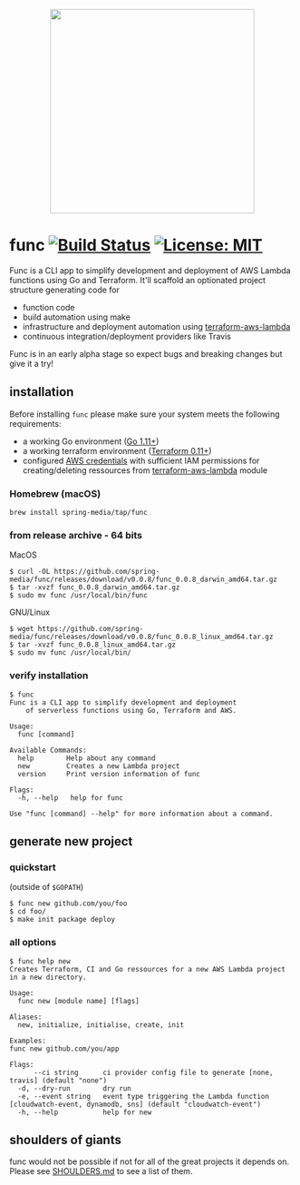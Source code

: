 <p align="center"><img src="https://github.com/spring-media/func/blob/master/logo.png" width="360"></p>

# func [![Build Status](https://travis-ci.com/spring-media/func.svg?token=ErJ9PSqPoBz3w7BYQzzq&branch=master)](https://travis-ci.com/spring-media/func) [![License: MIT](https://img.shields.io/badge/License-MIT-yellow.svg)](https://opensource.org/licenses/MIT)

Func is a CLI app to simplify development and deployment of AWS Lambda functions using Go and Terraform. It'll scaffold an optionated project structure generating code for

- function code
- build automation using make
- infrastructure and deployment automation using [terraform-aws-lambda](https://github.com/spring-media/terraform-aws-lambda)
- continuous integration/deployment providers like Travis

Func is in an early alpha stage so expect bugs and breaking changes but give it a try!

## installation

Before installing `func` please make sure your system meets the following requirements:

- a working Go environment ([Go 1.11+](https://golang.org/))
- a working terraform environment ([Terraform 0.11+](https://www.terraform.io/downloads.html))
- configured [AWS credentials](https://docs.aws.amazon.com/cli/latest/userguide/cli-chap-getting-started.html) with sufficient IAM permissions for creating/deleting ressources from [terraform-aws-lambda](https://github.com/spring-media/terraform-aws-lambda) module

### Homebrew (macOS)

```
brew install spring-media/tap/func
```

### from release archive - 64 bits

MacOS

```
$ curl -OL https://github.com/spring-media/func/releases/download/v0.0.8/func_0.0.8_darwin_amd64.tar.gz
$ tar -xvzf func_0.0.8_darwin_amd64.tar.gz
$ sudo mv func /usr/local/bin/func
```

GNU/Linux

```
$ wget https://github.com/spring-media/func/releases/download/v0.0.8/func_0.0.8_linux_amd64.tar.gz
$ tar -xvzf func_0.0.8_linux_amd64.tar.gz
$ sudo mv func /usr/local/bin/
```

### verify installation

```
$ func
Func is a CLI app to simplify development and deployment
	of serverless functions using Go, Terraform and AWS.

Usage:
  func [command]

Available Commands:
  help        Help about any command
  new         Creates a new Lambda project
  version     Print version information of func

Flags:
  -h, --help   help for func

Use "func [command] --help" for more information about a command.
```

## generate new project

### quickstart

(outside of `$GOPATH`)

```
$ func new github.com/you/foo
$ cd foo/
$ make init package deploy
```

### all options

```
$ func help new
Creates Terraform, CI and Go ressources for a new AWS Lambda project
in a new directory.

Usage:
  func new [module name] [flags]

Aliases:
  new, initialize, initialise, create, init

Examples:
func new github.com/you/app

Flags:
      --ci string      ci provider config file to generate [none, travis] (default "none")
  -d, --dry-run        dry run
  -e, --event string   event type triggering the Lambda function [cloudwatch-event, dynamodb, sns] (default "cloudwatch-event")
  -h, --help           help for new
```

## shoulders of giants

func would not be possible if not for all of the great projects it depends on. Please see [SHOULDERS.md](SHOULDERS.md) to see a list of them.
